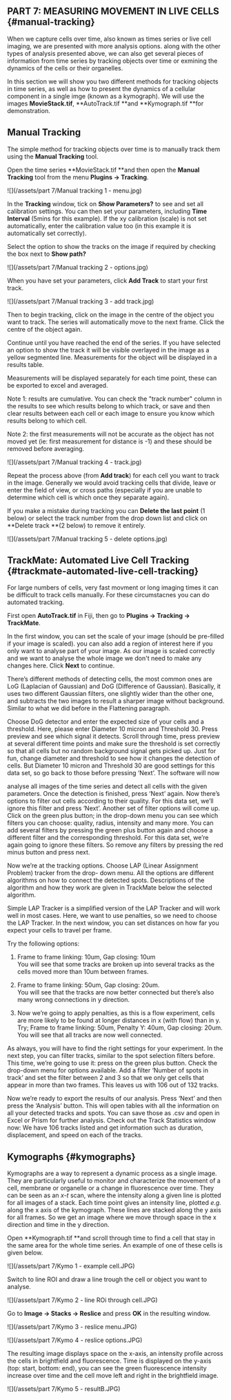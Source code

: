 ## PART 7: MEASURING MOVEMENT IN LIVE CELLS {#manual-tracking}

When we capture cells over time, also known as times series or live cell imaging, we are presented with more analysis options. along with the other types of analysis presented above, we can also get several pieces of information from time series by tracking objects over time or exmining the dynamics of the cells or their organelles.

In this section we will show you two different methods for tracking objects in time series, as well as how to present the dynamics of a cellular component in a single imge \(known as a kymograph\). We will use the images **MovieStack.tif**, **AutoTrack.tif **and **Kymograph.tif **for demonstration.

## Manual Tracking

The simple method for tracking objects over time is to manually track them using the **Manual Tracking** tool.

Open the time series **MovieStack.tif **and then open the **Manual Tracking** tool from the menu **Plugins -&gt; Tracking**.

![](/assets/part 7/Manual tracking 1 - menu.jpg)

In the **Tracking** window, tick on **Show Parameters?** to see and set all calibration settings. You can then set your parameters, including **Time Interval** \(5mins for this example\). If the xy calibration \(scale\) is not set automatically, enter the calibration value too \(in this example it is automatically set correctly\).

Select the option to show the tracks on the image if required by checking the box next to **Show path?**

![](/assets/part 7/Manual tracking 2 - options.jpg)

When you have set your parameters, click **Add Track** to start your first track.

![](/assets/part 7/Manual tracking 3 - add track.jpg)

Then to begin tracking, click on the image in the centre of the object you want to track. The series will automatically move to the next frame. Click the centre of the object again.

Continue until you have reached the end of the series. If you have selected an option to show the track it will be visible overlayed in the image as a yellow segmented line. Measurements for the object will be displayed in a results table.

Measurements will be displayed separately for each time point, these can be exported to excel and averaged.

Note 1: results are cumulative. You can check the "track number" column in the results to see which results belong to which track, or save and then clear results between each cell or each image to ensure you know which results belong to which cell.

Note 2: the first measurements will not be accurate as the object has not moved yet \(ie: first measurement for distance is -1\) and these should be removed before averaging.

![](/assets/part 7/Manual tracking 4 - track.jpg)

Repeat the process above \(from **Add track**\) for each cell you want to track in the image. Generally we would avoid tracking cells that divide, leave or enter the field of view, or cross paths \(especially if you are unable to determine which cell is which once they separate again\).

If you make a mistake during tracking you can **Delete the last point** \(1 below\) or select the track number from the drop down list and click on **Delete track **\(2 below\) to remove it entirely.

![](/assets/part 7/Manual tracking 5 - delete options.jpg)

## TrackMate: Automated Live Cell Tracking {#trackmate-automated-live-cell-tracking}

For large numbers of cells, very fast movment or long imaging times it can be difficult to track cells manually. For these circumstacnes you can do automated tracking.

First open **AutoTrack.tif** in Fiji, then go to **Plugins -&gt; Tracking -&gt; TrackMate**.

In the first window, you can set the scale of your image \(should be pre-filled if your image is scaled\). you can also add a region of interest here if you only want to analyse part of your image. As our image is scaled correctly and we want to analyse the whole image we don't need to make any changes here. Click **Next** to continue.

There’s different methods of detecting cells, the most common ones are LoG \(Laplacian of Gaussian\) and DoG \(Difference of Gaussian\). Basically, it uses two different Gaussian filters, one slightly wider than the other one, and subtracts the two images to result a sharper image without background. Similar to what we did before in the Flattening paragraph.



Choose DoG detector and enter the expected size of your cells and a threshold. Here, please enter Diameter 10 micron and Threshold 30. Press preview and see which signal it detects. Scroll through time, press preview at several different time points and make sure the threshold is set correctly so that all cells but no random background signal gets picked up. Just for fun, change diameter and threshold to see how it changes the detection of cells. But Diameter 10 micron and Threshold 30 are good settings for this data set, so go back to those before pressing ‘Next’. The software will now

analyse all images of the time series and detect all cells with the given parameters. Once the detection is finished, press ‘Next’ again. Now there’s options to filter out cells according to their quality. For this data set, we’ll ignore this filter and press ‘Next’. Another set of filter options will come up. Click on the green plus button; in the drop-down menu you can see which filters you can choose: quality, radius, intensity and many more. You can add several filters by pressing the green plus button again and choose a different filter and the corresponding threshold. For this data set, we’re again going to ignore these filters. So remove any filters by pressing the red minus button and press next.

Now we’re at the tracking options. Choose LAP \(Linear Assignment Problem\) tracker from the drop- down menu. All the options are different algorithms on how to connect the detected spots. Descriptions of the algorithm and how they work are given in TrackMate below the selected algorithm.

Simple LAP Tracker is a simplified version of the LAP Tracker and will work well in most cases. Here, we want to use penalties, so we need to choose the LAP Tracker. In the next window, you can set distances on how far you expect your cells to travel per frame.

Try the following options:

1. Frame to frame linking: 10um, Gap closing: 10um  
   You will see that some tracks are broken up into several tracks as the cells moved more than 10um between frames.  

2. Frame to frame linking: 50um, Gap closing: 20um.  
   You will see that the tracks are now better connected but there’s also many wrong connections in y direction.  

3. Now we’re going to apply penalties, as this is a flow experiment, cells are more likely to be found at longer distances in x \(with flow\) than in y. Try; Frame to frame linking: 50um, Penalty Y: 40um, Gap closing: 20um. You will see that all tracks are now well connected.  

As always, you will have to find the right settings for your experiment. In the next step, you can filter tracks, similar to the spot selection filters before. This time, we’re going to use it: press on the green plus button. Check the drop-down menu for options available. Add a filter ‘Number of spots in track’ and set the filter between 2 and 3 so that we only get cells that appear in more than two frames. This leaves us with 106 out of 132 tracks.



Now we’re ready to export the results of our analysis. Press ‘Next’ and then press the ‘Analysis’ button. This will open tables with all the information on all your detected tracks and spots. You can save those as .csv and open in Excel or Prism for further analysis. Check out the Track Statistics window now: We have 106 tracks listed and get information such as duration, displacement, and speed on each of the tracks.

## Kymographs {#kymographs}

Kymographs are a way to represent a dynamic process as a single image. They are particularly useful to monitor and characterize the movement of a cell, membrane or organelle or a change in fluorescence over time. They can be seen as an _x-t_ scan, where the intensity along a given line is plotted for all images of a stack. Each time point gives an intensity line, plotted _e.g._ along the x axis of the kymograph. These lines are stacked along the y axis for all frames. So we get an image where we move through space in the x direction and time in the y direction.

Open **Kymograph.tif **and scroll through time to find a cell that stay in the same area for the whole time series. An example of one of these cells is given below.

![](/assets/part 7/Kymo 1 - example cell.JPG)

Switch to line ROI and draw a line trough the cell or object you want to analyse.

![](/assets/part 7/Kymo 2 - line ROi through cell.JPG)

Go to **Image -&gt; Stacks -&gt; Reslice** and press **OK** in the resulting window.

![](/assets/part 7/Kymo 3 - reslice menu.JPG)

![](/assets/part 7/Kymo 4 - reslice options.JPG)

The resulting image displays space on the x-axis, an intensity profile across the cells in brightfield and fluorescence. Time is displayed on the y-axis \(top: start, bottom: end\), you can see the green fluorescence intensity increase over time and the cell move left and right in the brightfield image.

![](/assets/part 7/Kymo 5 - resultB.JPG)

